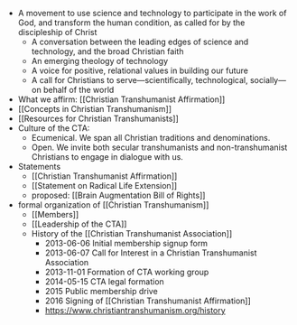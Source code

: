 - A movement to use science and technology to participate in the work of God, and transform the human condition, as called for by the discipleship of Christ
    - A conversation between the leading edges of science and technology, and the broad Christian faith
    - An emerging theology of technology
    - A voice for positive, relational values in building our future
    - A call for Christians to serve—scientifically, technological, socially—on behalf of the world
- What we affirm: [[Christian Transhumanist Affirmation]]
- [[Concepts in Christian Transhumanism]]
- [[Resources for Christian Transhumanists]]
- Culture of the CTA:
    - Ecumenical. We span all Christian traditions and denominations.
    - Open. We invite both secular transhumanists and non-transhumanist Christians to engage in dialogue with us.
- Statements
    - [[Christian Transhumanist Affirmation]]
    - [[Statement on Radical Life Extension]]
    - proposed: [[Brain Augmentation Bill of Rights]]
- formal organization of [[Christian Transhumanism]]
    - [[Members]]
    - [[Leadership of the CTA]]
    - History of the [[Christian Transhumanist Association]]
        - 2013-06-06 Initial membership signup form
        - 2013-06-07 Call for Interest in a Christian Transhumanist Association
        - 2013-11-01 Formation of CTA working group
        - 2014-05-15 CTA legal formation
        - 2015 Public membership drive
        - 2016 Signing of [[Christian Transhumanist Affirmation]]
        - https://www.christiantranshumanism.org/history
